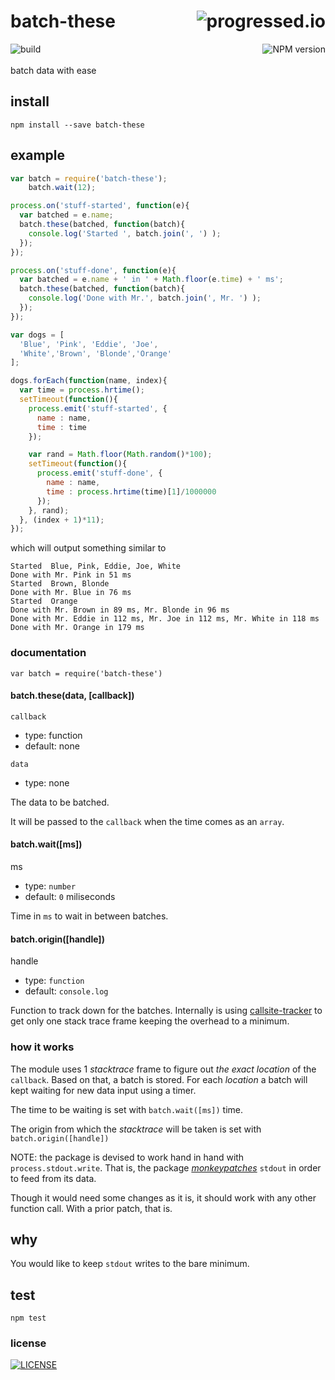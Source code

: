 # batch-these [<img alt="progressed.io" src="http://progressed.io/bar/75" align="right"/>](https://github.com/fehmicansaglam/progressed.io)

[<img alt="build" src="http://img.shields.io/travis/stringparser/batch-these/master.svg?style=flat-square" align="left"/>](https://travis-ci.org/stringparser/batch-these/builds)
[<img alt="NPM version" src="http://img.shields.io/npm/v/batch-these.svg?style=flat-square" align="right"/>](http://www.npmjs.org/package/batch-these)
<br><br>
batch data with ease
<br>

## install

    npm install --save batch-these

## example

```js
var batch = require('batch-these');
    batch.wait(12);

process.on('stuff-started', function(e){
  var batched = e.name;
  batch.these(batched, function(batch){
    console.log('Started ', batch.join(', ') );
  });
});

process.on('stuff-done', function(e){
  var batched = e.name + ' in ' + Math.floor(e.time) + ' ms';
  batch.these(batched, function(batch){
    console.log('Done with Mr.', batch.join(', Mr. ') );
  });
});

var dogs = [
  'Blue', 'Pink', 'Eddie', 'Joe',
  'White','Brown', 'Blonde','Orange'
];

dogs.forEach(function(name, index){
  var time = process.hrtime();
  setTimeout(function(){
    process.emit('stuff-started', {
      name : name,
      time : time
    });

    var rand = Math.floor(Math.random()*100);
    setTimeout(function(){
      process.emit('stuff-done', {
        name : name,
        time : process.hrtime(time)[1]/1000000
      });
    }, rand);
  }, (index + 1)*11);
});

```
which will output something similar to

```
Started  Blue, Pink, Eddie, Joe, White
Done with Mr. Pink in 51 ms
Started  Brown, Blonde
Done with Mr. Blue in 76 ms
Started  Orange
Done with Mr. Brown in 89 ms, Mr. Blonde in 96 ms
Done with Mr. Eddie in 112 ms, Mr. Joe in 112 ms, Mr. White in 118 ms
Done with Mr. Orange in 179 ms
```

### documentation

`var batch = require('batch-these')`

#### batch.these(data, [callback])

`callback`
  - type: function  
  - default: none

`data`
  - type: none

  The data to be batched.

  It will be passed to the `callback` when the time comes as an `array`.

#### batch.wait([ms])

ms
 - type: `number`
 - default: `0` miliseconds

Time in `ms` to wait in between batches.

#### batch.origin([handle])

handle
 - type: `function`
 - default: `console.log`

Function to track down for the batches. Internally is using [callsite-tracker](https://github.com/stringparser/callsite-tracker) to get only one stack trace frame keeping the overhead to a minimum.

### how it works

The module uses 1 *stacktrace* frame to figure out *the exact location* of the `callback`. Based on that, a batch is stored. For each *location* a batch will kept waiting for new data input using a timer.

The time to be waiting is set with `batch.wait([ms])` time.

The origin from which the *stacktrace* will be taken is set with `batch.origin([handle])`

NOTE: the package is devised to work hand in hand with `process.stdout.write`. That is, the package [*monkeypatches*](https://github.com/stringparser/stdout-monkey) `stdout` in order to feed from its data.

Though it would need some changes as it is, it should work with any other function call. With a prior patch, that is.

## why

You would like to keep `stdout` writes to the bare minimum.

## test

    npm test

### license

[<img alt="LICENSE" src="http://img.shields.io/npm/l/batch-these.svg?style=flat-square"/>](http://opensource.org/licenses/MIT)
